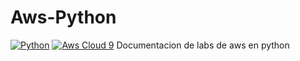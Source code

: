 # Aws-Python 
<a href="#"><img alt="Python" src="https://img.shields.io/badge/Python-14354C.svg?logo=python&logoColor=white"></a>
<a href="#"><img alt="Aws Cloud 9" src="https://img.shields.io/badge/aws%20-%23F24E1E?&style=for-the-badge&logo=aws&logoColor=white"></a>
Documentacion de labs de aws en python

